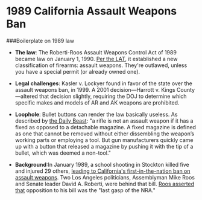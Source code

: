 1989 California Assault Weapons Ban
===================================

###Boilerplate on 1989 law

* **The law**: The Roberti-Roos Assault Weapons Control Act of 1989 became law on January 1, 1990. [Per the LAT](http://articles.latimes.com/1989-05-19/news/mn-112_1_assault-weapons-ban-military-style-assault-types-of-semiautomatic-rifles/2), it established a new classification of firearms: assault weapons. They're outlawed, unless you have a special permit (or already owned one).

* **Legal challenges**: Kasler v. Lockyer found in favor of the state over the assault weapons ban, in 1999. A 2001 decision—Harrott v. Kings County—altered that decision slightly, requiring the DOJ to determine which specific makes and models of AR and AK weapons are prohibited.

* **Loophole**: Bullet buttons can render the law basically useless. As described by [the Daily Beast](http://www.thedailybeast.com/articles/2015/12/08/blame-governor-moonbeam-for-syed-farook-s-guns.html): "a rifle is not an assault weapon if it has a fixed as opposed to a detachable magazine. A fixed magazine is defined as one that cannot be removed without either dissembling the weapon’s working parts or employing a tool. But gun manufacturers quickly came up with a button that released a magazine by pushing it with the tip of a bullet, which was deemed a non-tool."

* **Background**:In January 1989, a school shooting in Stockton killed five and injured 29 others, [leading to California's first-in-the-nation ban on assault weapons](http://www.cbsnews.com/news/1989-calif-school-shooting-led-to-assault-weapons-ban/). Two Los Angeles politicians, Assemblyman Mike Roos and Senate leader David A. Roberti, were behind that bill. [Roos asserted that](http://articles.latimes.com/1989-05-19/news/mn-112_1_assault-weapons-ban-military-style-assault-types-of-semiautomatic-rifles/2) opposition to his bill was the "last gasp of the NRA."
